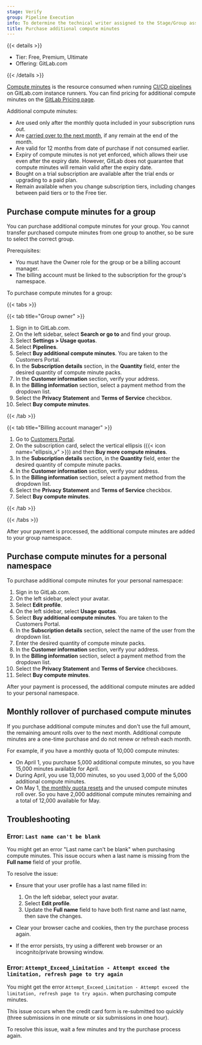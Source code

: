 ```yaml
---
stage: Verify
group: Pipeline Execution
info: To determine the technical writer assigned to the Stage/Group associated with this page, see https://handbook.gitlab.com/handbook/product/ux/technical-writing/#assignments
title: Purchase additional compute minutes
---
```


{{< details >}}

- Tier: Free, Premium, Ultimate
- Offering: GitLab.com

{{< /details >}}

[Compute minutes](../../ci/pipelines/compute_minutes.md) is the resource consumed
when running [CI/CD pipelines](../../ci/_index.md) on GitLab.com instance runners. You can find
pricing for additional compute minutes on the [GitLab Pricing page](https://about.gitlab.com/pricing/#compute-minutes).

Additional compute minutes:

- Are used only after the monthly quota included in your subscription runs out.
- Are [carried over to the next month](#monthly-rollover-of-purchased-compute-minutes),
  if any remain at the end of the month.
- Are valid for 12 months from date of purchase if not consumed earlier.
- Expiry of compute minutes is not yet enforced, which allows their use even after the expiry date.
  However, GitLab does not guarantee that compute minutes will remain valid after the expiry date.
- Bought on a trial subscription are available after the trial ends or upgrading to a paid plan.
- Remain available when you change subscription tiers, including changes between paid tiers or to the Free tier.

## Purchase compute minutes for a group

You can purchase additional compute minutes for your group.
You cannot transfer purchased compute minutes from one group to another,
so be sure to select the correct group.

Prerequisites:

- You must have the Owner role for the group or be a billing account manager.
- The billing account must be linked to the subscription for the group's namespace.

To purchase compute minutes for a group:

{{< tabs >}}

{{< tab title="Group owner" >}}

1. Sign in to GitLab.com.
1. On the left sidebar, select **Search or go to** and find your group.
1. Select **Settings > Usage quotas**.
1. Select **Pipelines**.
1. Select **Buy additional compute minutes**. You are taken to the Customers Portal.
1. In the **Subscription details** section, in the **Quantity** field, enter the desired quantity of compute minute packs.
1. In the **Customer information** section, verify your address.
1. In the **Billing information** section, select a payment method from the dropdown list.
1. Select the **Privacy Statement** and **Terms of Service** checkbox.
1. Select **Buy compute minutes**.

{{< /tab >}}

{{< tab title="Billing account manager" >}}

1. Go to [Customers Portal](https://customers.gitlab.com/customers/sign_in).
1. On the subscription card, select the vertical ellipsis ({{< icon name="ellipsis_v" >}}) and then **Buy more compute minutes**.
1. In the **Subscription details** section, in the **Quantity** field, enter the desired quantity of compute minute packs.
1. In the **Customer information** section, verify your address.
1. In the **Billing information** section, select a payment method from the dropdown list.
1. Select the **Privacy Statement** and **Terms of Service** checkbox.
1. Select **Buy compute minutes**.

{{< /tab >}}

{{< /tabs >}}

After your payment is processed, the additional compute minutes are added to your group
namespace.

## Purchase compute minutes for a personal namespace

To purchase additional compute minutes for your personal namespace:

1. Sign in to GitLab.com.
1. On the left sidebar, select your avatar.
1. Select **Edit profile**.
1. On the left sidebar, select **Usage quotas**.
1. Select **Buy additional compute minutes**. You are taken to the Customers Portal.
1. In the **Subscription details** section, select the name of the user from the dropdown list.
1. Enter the desired quantity of compute minute packs.
1. In the **Customer information** section, verify your address.
1. In the **Billing information** section, select a payment method from the dropdown list.
1. Select the **Privacy Statement** and **Terms of Service** checkboxes.
1. Select **Buy compute minutes**.

After your payment is processed, the additional compute minutes are added to your personal
namespace.

## Monthly rollover of purchased compute minutes

If you purchase additional compute minutes and don't use the full amount, the remaining amount
rolls over to the next month. Additional compute minutes are a one-time purchase and
do not renew or refresh each month.

For example, if you have a monthly quota of 10,000 compute minutes:

- On April 1, you purchase 5,000 additional compute minutes, so you have 15,000 minutes
  available for April.
- During April, you use 13,000 minutes, so you used 3,000 of the 5,000 additional compute minutes.
- On May 1, [the monthly quota resets](../../ci/pipelines/instance_runner_compute_minutes.md#monthly-reset)
  and the unused compute minutes roll over. So you have 2,000 additional compute minutes remaining
  and a total of 12,000 available for May.

## Troubleshooting

### Error: `Last name can't be blank`

You might get an error "Last name can't be blank" when purchasing compute minutes.
This issue occurs when a last name is missing from the **Full name** field of your profile.

To resolve the issue:

- Ensure that your user profile has a last name filled in:

  1. On the left sidebar, select your avatar.
  1. Select **Edit profile**.
  1. Update the **Full name** field to have both first name and last name, then save the changes.

- Clear your browser cache and cookies, then try the purchase process again.
- If the error persists, try using a different web browser or an incognito/private browsing window.

### Error: `Attempt_Exceed_Limitation - Attempt exceed the limitation, refresh page to try again`

You might get the error `Attempt_Exceed_Limitation - Attempt exceed the limitation, refresh page to try again.`
when purchasing compute minutes.

This issue occurs when the credit card form is re-submitted too quickly
(three submissions in one minute or six submissions in one hour).

To resolve this issue, wait a few minutes and try the purchase process again.
